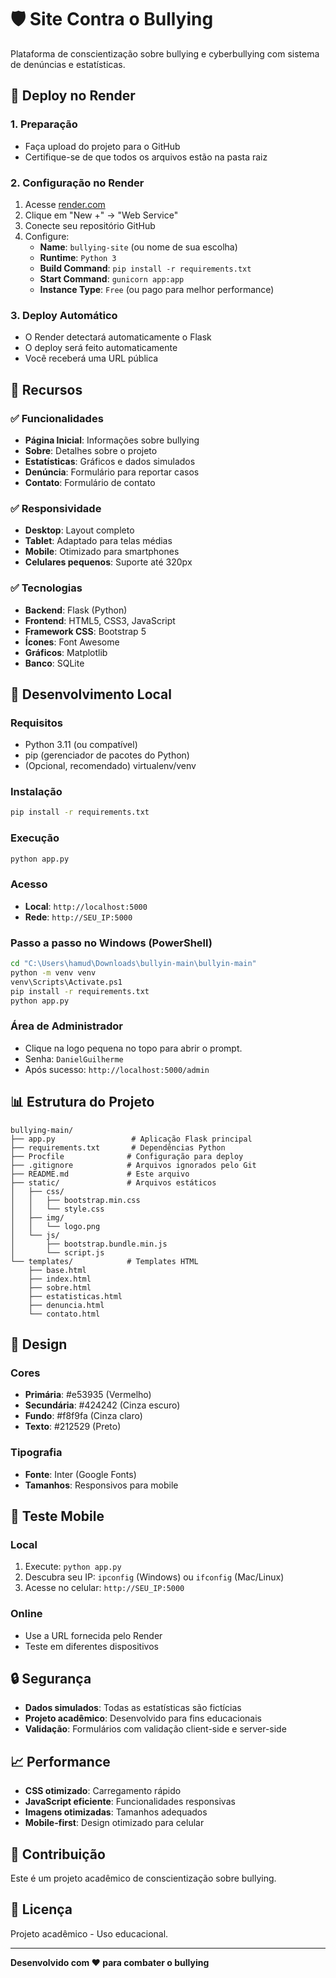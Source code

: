 # 🛡️ Site Contra o Bullying

Plataforma de conscientização sobre bullying e cyberbullying com sistema de denúncias e estatísticas.

## 🚀 Deploy no Render

### 1. **Preparação**
- Faça upload do projeto para o GitHub
- Certifique-se de que todos os arquivos estão na pasta raiz

### 2. **Configuração no Render**
1. Acesse [render.com](https://render.com)
2. Clique em "New +" → "Web Service"
3. Conecte seu repositório GitHub
4. Configure:
   - **Name**: `bullying-site` (ou nome de sua escolha)
   - **Runtime**: `Python 3`
   - **Build Command**: `pip install -r requirements.txt`
   - **Start Command**: `gunicorn app:app`
   - **Instance Type**: `Free` (ou pago para melhor performance)

### 3. **Deploy Automático**
- O Render detectará automaticamente o Flask
- O deploy será feito automaticamente
- Você receberá uma URL pública

## 📱 Recursos

### ✅ **Funcionalidades**
- **Página Inicial**: Informações sobre bullying
- **Sobre**: Detalhes sobre o projeto
- **Estatísticas**: Gráficos e dados simulados
- **Denúncia**: Formulário para reportar casos
- **Contato**: Formulário de contato

### ✅ **Responsividade**
- **Desktop**: Layout completo
- **Tablet**: Adaptado para telas médias
- **Mobile**: Otimizado para smartphones
- **Celulares pequenos**: Suporte até 320px

### ✅ **Tecnologias**
- **Backend**: Flask (Python)
- **Frontend**: HTML5, CSS3, JavaScript
- **Framework CSS**: Bootstrap 5
- **Ícones**: Font Awesome
- **Gráficos**: Matplotlib
- **Banco**: SQLite

## 🔧 Desenvolvimento Local

### **Requisitos**
- Python 3.11 (ou compatível)
- pip (gerenciador de pacotes do Python)
- (Opcional, recomendado) virtualenv/venv

### **Instalação**
```bash
pip install -r requirements.txt
```

### **Execução**
```bash
python app.py
```

### **Acesso**
- **Local**: `http://localhost:5000`
- **Rede**: `http://SEU_IP:5000`

### **Passo a passo no Windows (PowerShell)**
```bash
cd "C:\Users\hamud\Downloads\bullyin-main\bullyin-main"
python -m venv venv
venv\Scripts\Activate.ps1
pip install -r requirements.txt
python app.py
```

### **Área de Administrador**
- Clique na logo pequena no topo para abrir o prompt.
- Senha: `DanielGuilherme`
- Após sucesso: `http://localhost:5000/admin`

## 📊 Estrutura do Projeto

```
bullying-main/
├── app.py                 # Aplicação Flask principal
├── requirements.txt       # Dependências Python
├── Procfile              # Configuração para deploy
├── .gitignore            # Arquivos ignorados pelo Git
├── README.md             # Este arquivo
├── static/               # Arquivos estáticos
│   ├── css/
│   │   ├── bootstrap.min.css
│   │   └── style.css
│   ├── img/
│   │   └── logo.png
│   └── js/
│       ├── bootstrap.bundle.min.js
│       └── script.js
└── templates/            # Templates HTML
    ├── base.html
    ├── index.html
    ├── sobre.html
    ├── estatisticas.html
    ├── denuncia.html
    └── contato.html
```

## 🎨 Design

### **Cores**
- **Primária**: #e53935 (Vermelho)
- **Secundária**: #424242 (Cinza escuro)
- **Fundo**: #f8f9fa (Cinza claro)
- **Texto**: #212529 (Preto)

### **Tipografia**
- **Fonte**: Inter (Google Fonts)
- **Tamanhos**: Responsivos para mobile

## 📱 Teste Mobile

### **Local**
1. Execute: `python app.py`
2. Descubra seu IP: `ipconfig` (Windows) ou `ifconfig` (Mac/Linux)
3. Acesse no celular: `http://SEU_IP:5000`

### **Online**
- Use a URL fornecida pelo Render
- Teste em diferentes dispositivos

## 🔒 Segurança

- **Dados simulados**: Todas as estatísticas são fictícias
- **Projeto acadêmico**: Desenvolvido para fins educacionais
- **Validação**: Formulários com validação client-side e server-side

## 📈 Performance

- **CSS otimizado**: Carregamento rápido
- **JavaScript eficiente**: Funcionalidades responsivas
- **Imagens otimizadas**: Tamanhos adequados
- **Mobile-first**: Design otimizado para celular

## 🤝 Contribuição

Este é um projeto acadêmico de conscientização sobre bullying. 

## 📄 Licença

Projeto acadêmico - Uso educacional.

---

**Desenvolvido com ❤️ para combater o bullying**